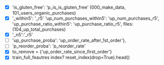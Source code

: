 - [x] 'is_gluten_free': 'p_is_is_gluten_free' (000_make_data, 101_users_organic_purchases)
- [x]  '_within5': '_r5' 'up_num_purchases_within5': 'up_num_purchases_r5', 'up_purchase_ratio_within5': 'up_purchase_ratio_r5',
        files: (104_up_total_purchases)
- [x] '_n5':'_r5'
- [ ] 'up_purchase_proba': 'up_order_rate_after_1st_order'},
- [ ] 'p_reorder_proba': 'p_reorder_rate'
- [x] to_remove = {'up_order_rate_since_first_order'}
- [x] train_full_feautres index? reset_index(drop=True).head()